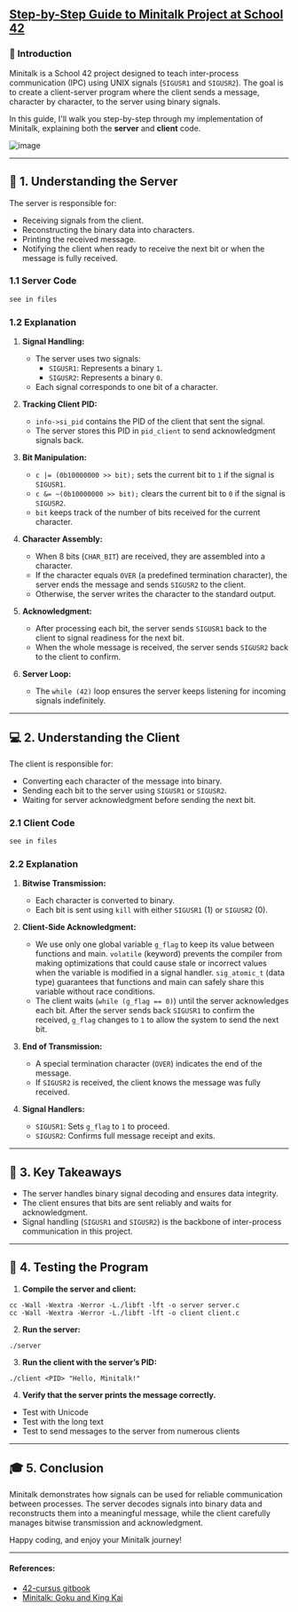 ## [Step-by-Step Guide to Minitalk Project at School 42](https://medium.com/@Kr1sNg/step-by-step-guide-to-minitalk-project-at-school-42-deacf16369ec)


### 📝 **Introduction**

Minitalk is a School 42 project designed to teach inter-process communication (IPC) using UNIX signals (`SIGUSR1` and `SIGUSR2`). The goal is to create a client-server program where the client sends a message, character by character, to the server using binary signals.

In this guide, I'll walk you step-by-step through my implementation of Minitalk, explaining both the **server** and **client** code.

![image](https://github.com/user-attachments/assets/711833c5-0a2e-4969-bb48-f5e61b80fcd4)

---

## 📡 **1. Understanding the Server**

The server is responsible for:

- Receiving signals from the client.
- Reconstructing the binary data into characters.
- Printing the received message.
- Notifying the client when ready to receive the next bit or when the message is fully received.

### **1.1 Server Code**

```c
see in files
```

### **1.2 Explanation**

1. **Signal Handling:**

   - The server uses two signals:
     - `SIGUSR1`: Represents a binary `1`.
     - `SIGUSR2`: Represents a binary `0`.
   - Each signal corresponds to one bit of a character.

2. **Tracking Client PID:**

   - `info->si_pid` contains the PID of the client that sent the signal.
   - The server stores this PID in `pid_client` to send acknowledgment signals back.

3. **Bit Manipulation:**

   - `c |= (0b10000000 >> bit);` sets the current bit to `1` if the signal is `SIGUSR1`.
   - `c &= ~(0b10000000 >> bit);` clears the current bit to `0` if the signal is `SIGUSR2`.
   - `bit` keeps track of the number of bits received for the current character.

4. **Character Assembly:**

   - When 8 bits (`CHAR_BIT`) are received, they are assembled into a character.
   - If the character equals `OVER` (a predefined termination character), the server ends the message and sends `SIGUSR2` to the client.
   - Otherwise, the server writes the character to the standard output.

5. **Acknowledgment:**

   - After processing each bit, the server sends `SIGUSR1` back to the client to signal readiness for the next bit.
   - When the whole message is received, the server sends `SIGUSR2` back to the client to confirm.

6. **Server Loop:**

   - The `while (42)` loop ensures the server keeps listening for incoming signals indefinitely.

---

## 💻 **2. Understanding the Client**

The client is responsible for:

- Converting each character of the message into binary.
- Sending each bit to the server using `SIGUSR1` or `SIGUSR2`.
- Waiting for server acknowledgment before sending the next bit.

### **2.1 Client Code**

```c
see in files
```

### **2.2 Explanation**

1. **Bitwise Transmission:**
   - Each character is converted to binary.
   - Each bit is sent using `kill` with either `SIGUSR1` (1) or `SIGUSR2` (0).

2. **Client-Side Acknowledgment:**
   - We use only one global variable `g_flag` to keep its value between functions and main. `volatile` (keyword) prevents the compiler from making optimizations that could cause stale or incorrect values when the variable is modified in a signal handler. `sig_atomic_t` (data type) guarantees that functions and main can safely share this variable without race conditions.
   - The client waits (`while (g_flag == 0)`) until the server acknowledges each bit. After the server sends back `SIGUSR1` to confirm the received, `g_flag` changes to `1` to allow the system to send the next bit.

3. **End of Transmission:**
   - A special termination character (`OVER`) indicates the end of the message.
   - If `SIGUSR2` is received, the client knows the message was fully received.

4. **Signal Handlers:**
   - `SIGUSR1`: Sets `g_flag` to `1` to proceed.
   - `SIGUSR2`: Confirms full message receipt and exits.

---

## 🧠 **3. Key Takeaways**

  - The server handles binary signal decoding and ensures data integrity.
  - The client ensures that bits are sent reliably and waits for acknowledgment.
  - Signal handling (`SIGUSR1` and `SIGUSR2`) is the backbone of inter-process communication in this project.

---

## 🚀 **4. Testing the Program**

1. **Compile the server and client:**
```
cc -Wall -Wextra -Werror -L./libft -lft -o server server.c
cc -Wall -Wextra -Werror -L./libft -lft -o client client.c
```

2. **Run the server:**
```
./server
```

3. **Run the client with the server’s PID:**
```
./client <PID> "Hello, Minitalk!"
```

4. **Verify that the server prints the message correctly.**
  - Test with Unicode
  - Test with the long text
  - Test to send messages to the server from numerous clients

---

## 🎓 **5. Conclusion**

Minitalk demonstrates how signals can be used for reliable communication between processes. The server decodes signals into binary data and reconstructs them into a meaningful message, while the client carefully manages bitwise transmission and acknowledgment.

Happy coding, and enjoy your Minitalk journey!

---
#### References:
- [42-cursus gitbook](https://42-cursus.gitbook.io/guide/rank-02/minitalk)
- [Minitalk: Goku and King Kai](https://youtu.be/XqhY9WHahJQ?si=piFL-x67Us0xR876)
